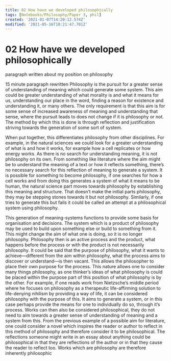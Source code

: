 ```yaml
---
title: 02 How have we developed philosophically
tags: [Notebooks/Philosophy/Paper 3, phil]
created: '2021-01-07T14:20:12.574Z'
modified: '2021-05-16T10:21:47.701Z'
---
```


# 02 How have we developed philosophically
paragraph written about my position on philosophy

15 minute paragraph rewritten
Philosophy is the pursuit for a greater sense of understanding of meaning which could generate some system. This aim could be greater understanding of what morality is and what it means for us, understanding our place in the word, finding a reason for existence and understanding it, or many others. The only requirement is that this aim is for some sense of increased awareness of meaning and understanding that sense, where the pursuit leads to does not change if it is philosophy or not. The method by which this is done is through reflection and justification striving towards the generation of some sort of system.

When put together, this differentiates philosophy from other disciplines. For example, in the natural sciences we could look for a greater understanding of what is and how it works, for example how a cell replicates or how energy works. As there is no search for understanding meaning, it is not philosophy on its own. From something like literature where the aim might be to understand the meaning of a text or how it reflects something, there’s no necessary search for this reflection of meaning to generate a system. It is possible for something to become philosophy, if one searches for how a cell works and from doing this generates a system of what it means to be human, the natural science part moves towards philosophy by establishing this meaning and structure. That doesn’t make the initial parts philosophy, they may be stepping stones towards it but not philosophy. Similarly, if one tries to generate this but fails it could be called an attempt at a philosophical system using philosophy.

This generation of meaning-systems functions to provide some basis for organisation and decisions. The system which is a product of philosophy may be used to build upon something else or build to something from it. This might change the aim of what one is doing, so it is no longer philosophy. Philosophy then is an active process and the product, what happens before the process or with the product is not necessarily philosophy. It could be said that the purpose of philosophy, what it wants to achieve—different from the aim within philosophy, what the process aims to discover or understand—is then vacant. This allows the philosopher to place their own purpose for the process. This nature allows one to consider many things philosophy, as one thinker’s ideas of what philosophy is could be placed within the purpose part of this position of what philosophy is by the other. For example, if one reads work from Nietzsche’s middle period where he focuses on philosophy as a therapeutic life-affirming solution to life-denying nihilism by providing a way of life, it can be considered philosophy with the purpose of this. It aims to generate a system, or in this case perhaps provide the means for one to individually do so, through it’s process. Works can then also be considered philosophical, they do not need to aim towards a greater sense of understanding of meaning and a system from this. From the previous example of a possible aim for literature, one could consider a novel which inspires the reader or author to reflect in this method of philosophy and therefore consider it to be philosophical. The reflections someone might write in an essay about anything could be philosophical in that they are reflections of the author or in that they cause the reader to reflect too. Works which are philosophy are therefore inherently philosophic

